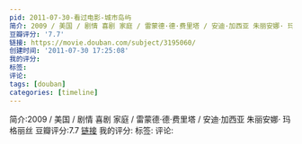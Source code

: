 ```yaml
---
pid: 2011-07-30-看过电影-城市岛屿
简介: 2009 / 美国 / 剧情 喜剧 家庭 / 雷蒙德·德·费里塔 / 安迪·加西亚 朱丽安娜· 玛格丽丝
豆瓣评分: '7.7'
链接: https://movie.douban.com/subject/3195060/
创建时间: '2011-07-30 17:25:08'
我的评分:
标签:
评论:
tags: [douban]
categories: [timeline]
---
```

简介:2009 / 美国 / 剧情 喜剧 家庭 / 雷蒙德·德·费里塔 / 安迪·加西亚 朱丽安娜· 玛格丽丝
豆瓣评分:7.7
[链接](https://movie.douban.com/subject/3195060/)
我的评分:
标签:
评论:
